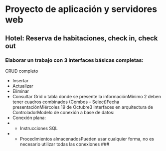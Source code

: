 # Proyecto de aplicación y servidores web 
##  Hotel: Reserva de habitaciones, check in, check out ##
### Elaborar un trabajo con 3 interfaces básicas completas: 
CRUD completo
*   Insertar
*   Actualizar
*   Eliminar 
*   Consultar
Grid o tabla donde se presente la informaciónMínimo 2 deben tener cuadros combinados (Combos - Select)Fecha presentaciónMiércoles 19 de Octubre3 interfaces en arquitectura de ControladorModelo de conexión a base de datos: 
* Conexión plana:       
* * Instrucciones SQL       
* * Procedimientos almacenadosPueden usar cualquier forma, no es necesario utilizar todas las conexiones ###
